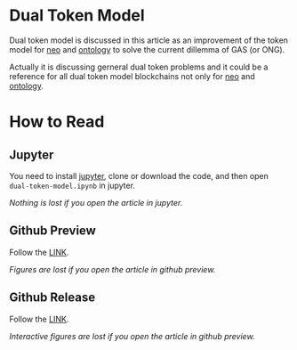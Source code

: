 # Dual Token Model

Dual token model is discussed in this article as an improvement of the token model for [neo](https://neo.org/) and [ontology](https://ont.io/) to solve the current dillemma of GAS (or ONG).

Actually it is discussing gerneral dual token problems and it could be a reference for all dual token model blockchains not only for [neo](https://neo.org/) and [ontology](https://ont.io/).

# How to Read

## Jupyter

You need to install [jupyter](https://jupyter.org/), clone or download the code, and then open `dual-token-model.ipynb` in jupyter.

*Nothing is lost if you open the article in jupyter.*

## Github Preview

Follow the [LINK](dual-token-model.ipynb).

*Figures are lost if you open the article in github preview.*

## Github Release

Follow the [LINK](https://github.com/vang1ong7ang/DualTokenModel/releases).

*Interactive figures are lost if you open the article in github preview.*
